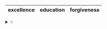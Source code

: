 | excellence | education | forgiveness |
| :--------: | :-------: | :---------: |

<details>
  <summary>✨</summary>
  These words are chosen at random each day. New words will appear here tomorrow morning.
</details>